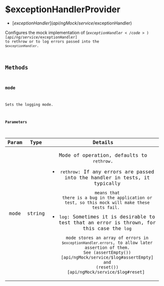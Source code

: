 



# $exceptionHandlerProvider


* [$exceptionHandler](api/ngMock/service/$exceptionHandler)








Configures the mock implementation of (<code>$exceptionHandler</code>)[api/ng/service/$exceptionHandler] to rethrow or to log errors
passed into the `$exceptionHandler`.







  




## Methods
### mode
Sets the logging mode.


#### Parameters

| Param | Type | Details |
| :--: | :--: | :--: |
| mode | string | <p>Mode of operation, defaults to <code>rethrow</code>.</p> <ul> <li><code>rethrow</code>: If any errors are passed into the handler in tests, it typically<pre><code>means that there is a bug in the application or test, so this mock will make these tests fail. </code></pre> </li> <li><code>log</code>: Sometimes it is desirable to test that an error is thrown, for this case the <code>log</code><pre><code>mode stores an array of errors in `$exceptionHandler.errors`, to allow later assertion of them. See (assertEmpty())[api/ngMock/service/$log#assertEmpty] and (reset())[api/ngMock/service/$log#reset] </code></pre> </li> </ul>  |












